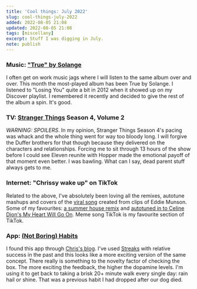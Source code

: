 ```yaml
---
title: 'Cool things: July 2022'
slug: cool-things-july-2022
added: 2022-08-05 21:08
updated: 2022-08-05 21:08
tags: [miscellany]
excerpt: Stuff I was digging in July.
note: publish
---
```


### Music: ["True" by Solange](https://open.spotify.com/album/3r9UTfGCgZLCOhV7cz99YC?si=AcdohijOTxurUZZhHas-dg)
I often get on work music jags where I will listen to the same album over and over. This month the most-played album has been True by Solange. I listened to "Losing You" quite a bit in 2012 when it showed up on my Discover playlist. I remembered it recently and decided to give the rest of the album a spin. It's good.

### TV: [Stranger Things](https://www.imdb.com/title/tt4574334/) Season 4, Volume 2
_WARNING: SPOILERS_.
In my opinion, Stranger Things Season 4's pacing was whack and the whole thing went for way too bloody long. I will forgive the Duffer brothers for that though because they delivered on the characters and relationships. Forcing me to sit through 13 hours of the show before I could see Eleven reunite with Hopper made the emotional payoff of that moment even better. I was bawling. What can I say, dead parent stuff always gets to me.

### Internet: "Chrissy wake up" on TikTok
Related to the above, I've absolutely been loving all the remixes, autotune mashups and covers of the [viral song](https://www.youtube.com/watch?v=AhGLgZZoszk) created from clips of Eddie Munson. Some of my favourites: [a summer house remix](https://www.tiktok.com/@mikedemero/video/7124692528741223685) and [autotuned in to Celine Dion's My Heart Will Go On](https://www.tiktok.com/@aymansbooks/video/7125576292879142190). Meme song TikTok is my favourite section of TikTok.

### App: [(Not Boring) Habits](https://apps.apple.com/us/app/not-boring-habits/id1593891243)
I found this app through [Chris's blog](https://chriscoyier.net/2022/07/20/the-worlds-most-satisfying-checkbox/). I've used [Streaks](https://streaksapp.com/) with relative success in the past and this looks like a more exciting version of the same concept. There really is something to the novelty factor of checking the box. The more exciting the feedback, the higher the dopamine levels. I'm using it to get back to taking a brisk 20+ minute walk every single day: rain hail or shine. That was a previous habit I had dropped after our dog died.